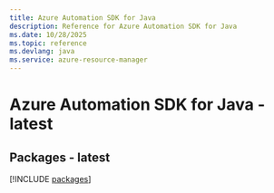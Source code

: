 ```yaml
---
title: Azure Automation SDK for Java
description: Reference for Azure Automation SDK for Java
ms.date: 10/28/2025
ms.topic: reference
ms.devlang: java
ms.service: azure-resource-manager
---
```

# Azure Automation SDK for Java - latest
## Packages - latest
[!INCLUDE [packages](automation-index.md)]